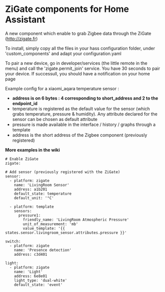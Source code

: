 # ZiGate components for Home Assistant
A new component which enable to grab Zigbee data through the ZiGate (http://zigate.fr)

To install, simply copy all the files in your hass configuration folder, under 'custom\_components' and adapt your configuration.yaml


To pair a new device, go in developer/services (the little remote in the menu) and call the 'zigate.permit\_join' service.
You have 30 seconds to pair your device. If successull, you should have a notification on your home page

Example config for a xiaomi\_aqara temperature sensor :
- __address is on 6 bytes : 4 corresponding to short\_address and 2 to the endpoint\_id__
- temperature is registered as the default value for the sensor (which grabs temperature, pressure & humidity). Any attribute declared for the sensor can be chosen as default attribute
- pressure is made available in the interface / history / graphs through a template
- address is the short address of the Zigbee component (previously registered)

__More examples in the wiki__

```
# Enable ZiGate
zigate:

# Add sensor (previously registered with the ZiGate)
sensor:
  - platform: zigate
    name: 'LivingRoom Sensor'
    address: a1b201
    default_state: temperature
    default_unit: '°C'

  - platform: template
    sensors:
      pressure1:
        friendly_name: 'LivingRoom Atmospheric Pressure'
        unit_of_measurement: 'mb'
        value_template: '{{ states.sensor.livingroom_sensor.attributes.pressure }}'

switch:
  - platform: zigate
    name: 'Presence detection'
    address: c3d401
    
light:
  - platform: zigate
    name: 'Light'
    address: 6e8e01
    light_type: 'dual-white'
    default_state: 'event'
```
